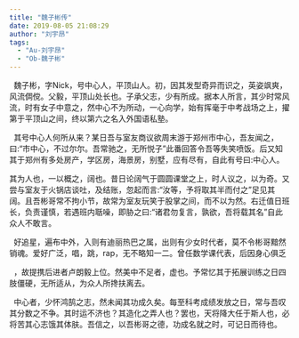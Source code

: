 ```yaml
---
title: "魏子彬传"
date: 2019-08-05 21:08:29
author: "刘宇昂"
tags: 
  - "Au-刘宇昂"
  - "Ob-魏子彬"
---
```


<p>&nbsp;&nbsp;魏子彬，字Nick，号中心人，平顶山人。初，因其发型奇异而识之，英姿飒爽，风流倜傥。父毅，平顶山处长也。子承父志，少有所成。据本人所言，其少时常风流，时有女子中意之，然中心不为所动，一心向学，始有挥毫于中考战场之上，擢第于平顶山之间，终以第六之名入外国语私塾。</p>
<p>&nbsp;&nbsp;其号中心人何所从来？某日吾与室友商议欲周末游于郑州市中心，吾友闻之，曰:&ldquo;市中心，不过尔尔。吾常驰之，无所悦子&rdquo;此番回答令吾等失笑喷饭。后又知其于郑州有多处房产，学区房，海景房，别墅，应有尽有，自此有号曰:中心人。</p>
<p>其为人也，一以概之，阔也。昔日论阔气于圆圆课堂之上，时人议之，以为奇。又尝与室友于火锅店谈吐，及结账，忽起而言:&ldquo;汝等，予将取其半而付之&rdquo;足见其阔。且吾彬哥常不拘小节，故常为室友玩笑于股掌之间，而不以为然。右迁值日班长，负责谨慎，若遇班内聒噪，即胁之曰:&ldquo;诸君勿复言，孰欲，吾将载其名&rdquo;自此众人不敢言。</p>
<p>&nbsp;&nbsp;好追星，遍布中外，入则有迪丽热巴之属，出则有少女时代者，莫不令彬哥黯然销魂。爱好广泛，唱，跳，rap，无不略知一二。曾任数学课代表，后因身心俱乏</p>
<p>&nbsp;&nbsp;，故提携后进者卢朗毅上位。然美中不足者，虚也。予常忆其于拓展训练之日四肢僵硬，无所适从，为众人所搀扶离去。</p>
<p>&nbsp;&nbsp;中心者，少怀鸿鹄之志，然未闻其功成久矣。每至科考成绩发放之日，常与吾叹其分数之不争。其时运不济也？其造化之弄人也？罢也，天将降大任于斯人也，必将苦其心志饿其体肤。吾信之，以吾彬哥之德，功成名就之时，可记日而待也。</p>
<p>&nbsp;</p>